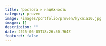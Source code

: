 ```yaml
---
title: Простота и надёжность
category: proven
image: /images/portfolio/proven/kyxnia10.jpg
images: []
description: ""
date: 2025-06-05T18:26:50.764Z
featured: false
---
```

